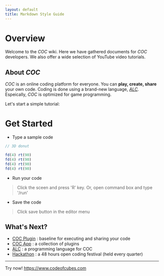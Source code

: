```yaml
---
layout: default
title: Markdown Style Guide
---
```


# Overview 
Welcome to the _COC_ wiki. Here we have gathered documents for _COC_ developers. We also offer a wide selection of YouTube video tutorials.

## About _COC_
_COC_ is an online coding platform for everyone. You can **play, create, share** your own code. Coding is done using a brand-new language, [_ALC_](alc-1.0-white-paper). Espeically, _COC_ is optimized for game programming.

Let's start a simple tutorial:

# Get Started

* Type a sample code

```javascript
// 3D donut

fd(4) rt(90)
fd(4) rt(90)
fd(4) rt(90)
fd(4) rt(90)
```

* Run your code
> Click the sceen and press 'R' key.
> Or, open command box and type '/run'

* Save the code
> Click save button in the editor menu

## What's Next?

* [COC Plugin](coc-plugin) : baseline for executing and sharing your code
* [COC App](coc-app) : a collection of plugins
* [ALC](alc-1.0-white-paper) : a programming language for COC
* [Hackathon](hackathon) : a 48 hours open coding festival (held every quarter)

---

Try now! https://www.codeofcubes.com

